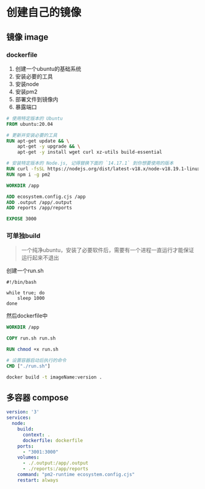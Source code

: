 # 创建自己的镜像

## 镜像 image

### dockerfile

1. 创建一个ubuntu的基础系统
2. 安装必要的工具
3. 安装node
4. 安装pm2
5. 部署文件到镜像内
6. 暴露端口

```dockerfile
# 使用特定版本的 Ubuntu
FROM ubuntu:20.04

# 更新并安装必要的工具
RUN apt-get update && \
    apt-get -y upgrade && \
    apt-get -y install wget curl xz-utils build-essential

# 安装特定版本的 Node.js, 记得替换下面的 `14.17.1` 到你想要使用的版本
RUN curl -fsSL https://nodejs.org/dist/latest-v18.x/node-v18.19.1-linux-x64.tar.xz | tar -xJv --strip-components=1 -C /usr/local/
RUN npm i -g pm2

WORKDIR /app

ADD ecosystem.config.cjs /app
ADD .output /app/.output
ADD reports /app/reports

EXPOSE 3000
```

### 可单独build

> 一个纯净ubuntu，安装了必要软件后，需要有一个进程一直运行才能保证运行起来不退出

创建一个run.sh
```shell
#!/bin/bash

while true; do
    sleep 1000
done
```

然后dockerfile中
```dockerfile
WORKDIR /app

COPY run.sh run.sh

RUN chmod +x run.sh

# 设置容器启动后执行的命令
CMD ["./run.sh"]
```

```bash
docker build -t imageName:version .
```

## 多容器 compose

```yml
version: '3'
services:
  node:
    build:
      context: .
      dockerfile: dockerfile
    ports:
      - "3001:3000"
    volumes:
      - ./.output:/app/.output
      - ./reports:/app/reports
    command: "pm2-runtime ecosystem.config.cjs"
    restart: always
```
